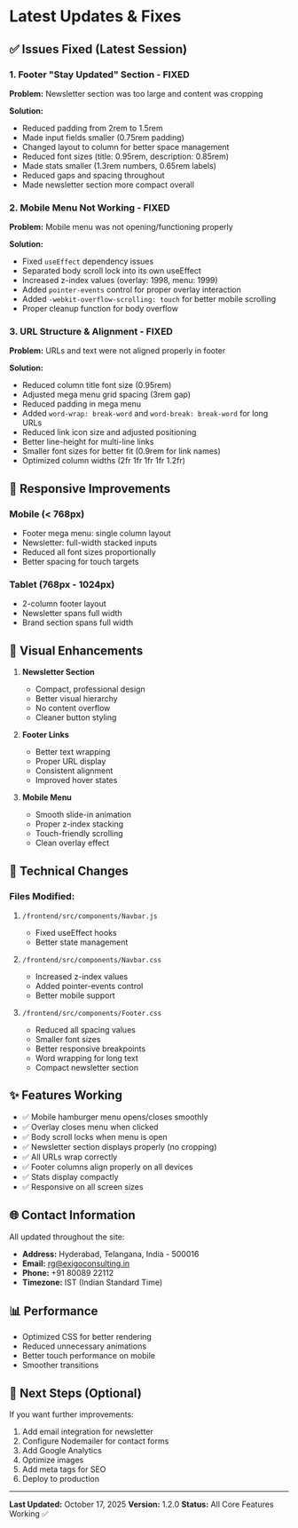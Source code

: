 # Latest Updates & Fixes

## ✅ Issues Fixed (Latest Session)

### 1. **Footer "Stay Updated" Section - FIXED**
**Problem:** Newsletter section was too large and content was cropping

**Solution:**
- Reduced padding from 2rem to 1.5rem
- Made input fields smaller (0.75rem padding)
- Changed layout to column for better space management
- Reduced font sizes (title: 0.95rem, description: 0.85rem)
- Made stats smaller (1.3rem numbers, 0.65rem labels)
- Reduced gaps and spacing throughout
- Made newsletter section more compact overall

### 2. **Mobile Menu Not Working - FIXED**
**Problem:** Mobile menu was not opening/functioning properly

**Solution:**
- Fixed `useEffect` dependency issues
- Separated body scroll lock into its own useEffect
- Increased z-index values (overlay: 1998, menu: 1999)
- Added `pointer-events` control for proper overlay interaction
- Added `-webkit-overflow-scrolling: touch` for better mobile scrolling
- Proper cleanup function for body overflow

### 3. **URL Structure & Alignment - FIXED**
**Problem:** URLs and text were not aligned properly in footer

**Solution:**
- Reduced column title font size (0.95rem)
- Adjusted mega menu grid spacing (3rem gap)
- Reduced padding in mega menu
- Added `word-wrap: break-word` and `word-break: break-word` for long URLs
- Reduced link icon size and adjusted positioning
- Better line-height for multi-line links
- Smaller font sizes for better fit (0.9rem for link names)
- Optimized column widths (2fr 1fr 1fr 1fr 1.2fr)

## 📱 Responsive Improvements

### Mobile (< 768px)
- Footer mega menu: single column layout
- Newsletter: full-width stacked inputs
- Reduced all font sizes proportionally
- Better spacing for touch targets

### Tablet (768px - 1024px)
- 2-column footer layout
- Newsletter spans full width
- Brand section spans full width

## 🎨 Visual Enhancements

1. **Newsletter Section**
   - Compact, professional design
   - Better visual hierarchy
   - No content overflow
   - Cleaner button styling

2. **Footer Links**
   - Better text wrapping
   - Proper URL display
   - Consistent alignment
   - Improved hover states

3. **Mobile Menu**
   - Smooth slide-in animation
   - Proper z-index stacking
   - Touch-friendly scrolling
   - Clean overlay effect

## 🔧 Technical Changes

### Files Modified:
1. `/frontend/src/components/Navbar.js`
   - Fixed useEffect hooks
   - Better state management

2. `/frontend/src/components/Navbar.css`
   - Increased z-index values
   - Added pointer-events control
   - Better mobile support

3. `/frontend/src/components/Footer.css`
   - Reduced all spacing values
   - Smaller font sizes
   - Better responsive breakpoints
   - Word wrapping for long text
   - Compact newsletter section

## ✨ Features Working

- ✅ Mobile hamburger menu opens/closes smoothly
- ✅ Overlay closes menu when clicked
- ✅ Body scroll locks when menu is open
- ✅ Newsletter section displays properly (no cropping)
- ✅ All URLs wrap correctly
- ✅ Footer columns align properly on all devices
- ✅ Stats display compactly
- ✅ Responsive on all screen sizes

## 🌐 Contact Information

All updated throughout the site:
- **Address:** Hyderabad, Telangana, India - 500016
- **Email:** rg@exigoconsulting.in
- **Phone:** +91 80089 22112
- **Timezone:** IST (Indian Standard Time)

## 📊 Performance

- Optimized CSS for better rendering
- Reduced unnecessary animations
- Better touch performance on mobile
- Smoother transitions

## 🎯 Next Steps (Optional)

If you want further improvements:
1. Add email integration for newsletter
2. Configure Nodemailer for contact forms
3. Add Google Analytics
4. Optimize images
5. Add meta tags for SEO
6. Deploy to production

---

**Last Updated:** October 17, 2025
**Version:** 1.2.0
**Status:** All Core Features Working ✅

